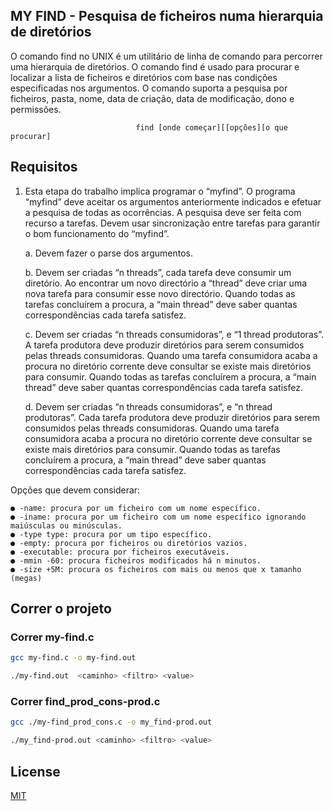 ## MY FIND - Pesquisa de ficheiros numa hierarquia de diretórios

O comando find no UNIX é um utilitário de linha de comando para percorrer uma
hierarquia de diretórios. O comando find é usado para procurar e localizar a lista de
ficheiros e diretórios com base nas condições especificadas nos argumentos. O comando
suporta a pesquisa por ficheiros, pasta, nome, data de criação, data de modificação, dono
e permissões.

                                find [onde começar][[opções][o que procurar]


## Requisitos

1. Esta etapa do trabalho implica programar o “myfind”. O programa “myfind”
deve aceitar os argumentos anteriormente indicados e efetuar a pesquisa de todas as
ocorrências. A pesquisa deve ser feita com recurso a tarefas. Devem usar
sincronização entre tarefas para garantir o bom funcionamento do “myfind”.
    
    a. Devem fazer o parse dos argumentos.

    b. Devem ser criadas “n threads”, cada tarefa deve consumir um
diretório. Ao encontrar um novo directório a “thread” deve criar uma nova
tarefa para consumir esse novo directório. Quando todas as tarefas
concluírem a procura, a “main thread” deve saber quantas
correspondências cada tarefa satisfez.

    c. Devem ser criadas “n threads consumidoras”, e “1 thread
produtoras”. A tarefa produtora deve produzir diretórios para serem
consumidos pelas threads consumidoras. Quando uma tarefa consumidora
acaba a procura no diretório corrente deve consultar se existe mais
diretórios para consumir. Quando todas as tarefas concluírem a procura, a
“main thread” deve saber quantas correspondências cada tarefa satisfez.

    d. Devem ser criadas “n threads consumidoras”, e “n thread
produtoras”. Cada tarefa produtora deve produzir diretórios para serem
consumidos pelas threads consumidoras. Quando uma tarefa consumidora
acaba a procura no diretório corrente deve consultar se existe mais
diretórios para consumir. Quando todas as tarefas concluírem a procura, a
“main thread” deve saber quantas correspondências cada tarefa satisfez.

Opções que devem considerar:

    ● -name: procura por um ficheiro com um nome específico.
    ● -iname: procura por um ficheiro com um nome específico ignorando maiúsculas ou minúsculas.
    ● -type type: procura por um tipo específico.
    ● -empty: procura por ficheiros ou diretórios vazios.
    ● -executable: procura por ficheiros executáveis.
    ● -mmin -60: procura ficheiros modificados há n minutos.
    ● -size +5M: procura os ficheiros com mais ou menos que x tamanho (megas)


## Correr o projeto

###  Correr my-find.c

```bash
gcc my-find.c -o my-find.out

./my-find.out  <caminho> <filtro> <value>
```

###  Correr find_prod_cons-prod.c

```bash
gcc ./my-find_prod_cons.c -o my_find-prod.out

./my_find-prod.out <caminho> <filtro> <value>
```

## License
[MIT](https://choosealicense.com/licenses/mit/)